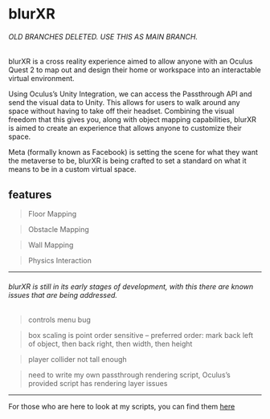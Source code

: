 # blurXR
######  OLD BRANCHES DELETED. USE THIS AS MAIN BRANCH.
blurXR is a cross reality experience aimed to allow anyone with an Oculus Quest 2 to map out and design their home or workspace into an interactable virtual environment.

Using Oculus’s Unity Integration, we can access the Passthrough API and send the visual data to Unity. This allows for users to walk around any space without having to take off their headset. 
Combining the visual freedom that this gives you, along with object mapping capabilities, blurXR is aimed to create an experience that allows anyone to customize their space. 

Meta (formally known as Facebook) is setting the scene for what they want the metaverse to be, blurXR is being crafted to set a standard on what it means to be in a custom virtual space. 

## features
>Floor Mapping

>Obstacle Mapping

>Wall Mapping

>Physics Interaction

***



###### blurXR is still in its early stages of development, with this there are known issues that are being addressed.

>controls menu bug

>box scaling is point order sensitive – preferred order: mark back left of object, then back right, then width, then height

>player collider not tall enough

>need to write my own passthrough rendering script, Oculus’s provided script has rendering layer issues

***
For those who are here to look at my scripts, you can find them [here](https://github.com/prupkey/blurXR/tree/0.1-main/Assets/myScripts)
